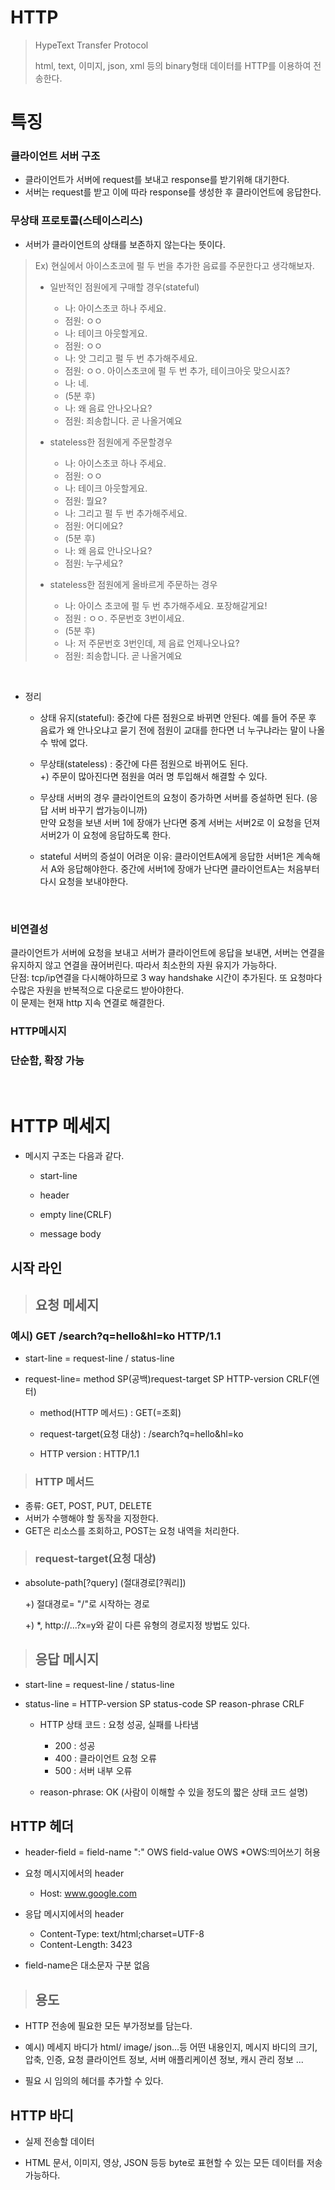 # HTTP
> HypeText Transfer Protocol
> 
> html, text, 이미지, json, xml 등의 binary형태 데이터를 HTTP를 이용하여 전송한다.

# 특징
 
 ### 클라이언트 서버 구조
  - 클라이언트가 서버에 request를 보내고 response를 받기위해 대기한다.
  - 서버는 request를 받고 이에 따라 response를 생성한 후 클라이언트에 응답한다.

 ### 무상태 프로토콜(스테이스리스)
  - 서버가 클라이언트의 상태를 보존하지 않는다는 뜻이다.
> Ex) 현실에서 아이스초코에 펄 두 번을 추가한 음료를 주문한다고 생각해보자.
>
> - 일반적인 점원에게 구매할 경우(stateful)
>   - 나: 아이스초코 하나 주세요.
>   - 점원: ㅇㅇ
>   - 나: 테이크 아웃할게요.
>   - 점원: ㅇㅇ
>   - 나: 앗 그리고 펄 두 번 추가해주세요.
>   - 점원: ㅇㅇ. 아이스초코에 펄 두 번 추가, 테이크아웃 맞으시죠?
>   - 나: 네.
>   - (5분 후)
>   - 나: 왜 음료 안나오나요?
>   - 점원: 죄송합니다. 곧 나올거예요
>  
> - stateless한 점원에게 주문할경우
>   - 나: 아이스초코 하나 주세요.
>   - 점원: ㅇㅇ
>   - 나: 테이크 아웃할게요.
>   - 점원: 뭘요?
>   - 나: 그리고 펄 두 번 추가해주세요.
>   - 점원: 어디에요?
>   - (5분 후)
>   - 나: 왜 음료 안나오나요?
>   - 점원: 누구세요?
>     
> - stateless한 점원에게 올바르게 주문하는 경우
>     - 나: 아이스 초코에 펄 두 번 추가해주세요. 포장해갈게요!
>     - 점원 : ㅇㅇ. 주문번호 3번이세요.
>     - (5분 후)
>     - 나: 저 주문번호 3번인데, 제 음료 언제나오나요?
>     - 점원: 죄송합니다. 곧 나올거예요     
<br>

- 정리
  <br>
  
  - 상태 유지(stateful): 중간에 다른 점원으로 바뀌면 안된다. 예를 들어 주문 후 음료가 왜 안나오냐고 묻기 전에 점원이 교대를 한다면 너 누구냐라는 말이 나올 수 밖에 없다.
    <br>
    
  - 무상태(stateless) : 중간에 다른 점원으로 바뀌어도 된다. <br> 
    +) 주문이 많아진다면 점원을 여러 명 투입해서 해결할 수 있다.
     <br>
     
  - 무상태 서버의 경우 클라이언트의 요청이 증가하면 서버를 증설하면 된다. (응답 서버 바꾸기 쌉가능이니까)<br>
    만약 요청을 보낸 서버 1에 장애가 난다면 중계 서버는 서버2로 이 요청을 던져 서버2가 이 요청에 응답하도록 한다.
    <br>
    
  - stateful 서버의 증설이 어려운 이유: 클라이언트A에게 응답한 서버1은 계속해서 A와 응답해야한다. 중간에 서버1에 장애가 난다면 클라이언트A는 처음부터 다시 요청을 보내야한다.
 <br>


 ### 비연결성
클라이언트가 서버에 요청을 보내고 서버가 클라이언트에 응답을 보내면, 서버는 연결을 유지하지 않고 연결을 끊어버린다. 따라서 최소한의 자원 유지가 가능하다. <br>
단점: tcp/ip연결을 다시해야하므로 3 way handshake 시간이 추가된다. 또 요청마다 수많은 자원을 반복적으로 다운로드 받아야한다. <br>
이 문제는 현재 http 지속 연결로 해결한다.

 ### HTTP메시지 
 ### 단순함, 확장 가능
 <br>

# HTTP 메세지

- 메시지 구조는 다음과 같다.

  - start-line

  - header

  - empty line(CRLF)

  - message body
  
## 시작 라인

> ## 요청 메세지

### 예시) GET /search?q=hello&hl=ko HTTP/1.1

- start-line = request-line / status-line
- request-line= method SP(공백)request-target SP HTTP-version CRLF(엔터)

  - method(HTTP 메서드) : GET(=조회)
  
  - request-target(요청 대상) : /search?q=hello&hl=ko
   
  - HTTP version : HTTP/1.1


> ### HTTP 메서드 

- 종류: GET, POST, PUT, DELETE
- 서버가 수행해야 할 동작을 지정한다.
- GET은 리소스를 조회하고, POST는 요청 내역을 처리한다.


> ### request-target(요청 대상)

- absolute-path[?query] (절대경로[?쿼리])

  +) 절대경로= "/"로 시작하는 경로

  +) *, http://...?x=y와 같이 다른 유형의 경로지정 방법도 있다.

   


> ## 응답 메시지
- start-line = request-line / status-line
- status-line = HTTP-version SP status-code SP reason-phrase CRLF


  - HTTP 상태 코드 : 요청 성공, 실패를 나타냄


    - 200 : 성공 
    - 400 : 클라이언트 요청 오류
    - 500 : 서버 내부 오류 
  
  - reason-phrase: OK (사람이 이해할 수 있을 정도의 짧은 상태 코드 설명)


## HTTP 헤더

- header-field = field-name ":" OWS field-value OWS            *OWS:띄어쓰기 허용

- 요청 메시지에서의 header
    - Host: www.google.com
   
- 응답 메시지에서의 header
    - Content-Type: text/html;charset=UTF-8
    - Content-Length: 3423
- field-name은 대소문자 구분 없음

> ## 용도

- HTTP 전송에 필요한 모든 부가정보를 담는다.

-  예시) 메세지 바디가 html/ image/ json...등 어떤 내용인지, 메시지 바디의 크기, 압축, 인증, 요청 클라이언트 정보, 서버 애플리케이션 정보, 캐시 관리 정보 ...

-  필요 시 임의의 헤더를 추가할 수 있다.

## HTTP 바디
- 실제 전송할 데이터

- HTML 문서, 이미지, 영상, JSON 등등 byte로 표현할 수 있는 모든 데이터를 저송 가능하다.
